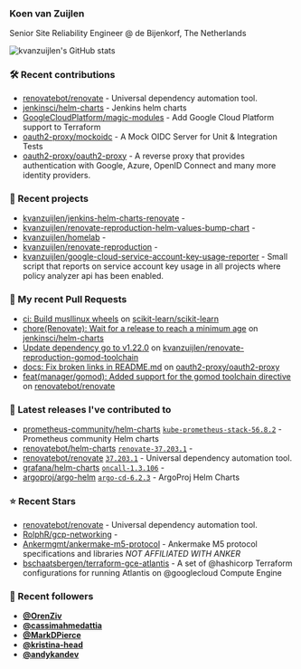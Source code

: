 ### Koen van Zuijlen

Senior Site Reliability Engineer @ de Bijenkorf, The Netherlands

![kvanzuijlen's GitHub stats](https://github-readme-stats.vercel.app/api?username=kvanzuijlen&show=reviews,discussions_started,discussions_answered,prs_merged,prs_merged_percentage&show_icons=true&theme=dark&cache_seconds=86400)

### 🛠️ Recent contributions

- [renovatebot/renovate](https://github.com/renovatebot/renovate) - Universal dependency automation tool.
- [jenkinsci/helm-charts](https://github.com/jenkinsci/helm-charts) - Jenkins helm charts
- [GoogleCloudPlatform/magic-modules](https://github.com/GoogleCloudPlatform/magic-modules) - Add Google Cloud Platform support to Terraform
- [oauth2-proxy/mockoidc](https://github.com/oauth2-proxy/mockoidc) - A Mock OIDC Server for Unit &amp; Integration Tests
- [oauth2-proxy/oauth2-proxy](https://github.com/oauth2-proxy/oauth2-proxy) - A reverse proxy that provides authentication with Google, Azure, OpenID Connect and many more identity providers.

### 🌱 Recent projects

- [kvanzuijlen/jenkins-helm-charts-renovate](https://github.com/kvanzuijlen/jenkins-helm-charts-renovate) - 
- [kvanzuijlen/renovate-reproduction-helm-values-bump-chart](https://github.com/kvanzuijlen/renovate-reproduction-helm-values-bump-chart) - 
- [kvanzuijlen/homelab](https://github.com/kvanzuijlen/homelab) - 
- [kvanzuijlen/renovate-reproduction](https://github.com/kvanzuijlen/renovate-reproduction) - 
- [kvanzuijlen/google-cloud-service-account-key-usage-reporter](https://github.com/kvanzuijlen/google-cloud-service-account-key-usage-reporter) - Small script that reports on service account key usage in all projects where policy analyzer api has been enabled.

### 🚧 My recent Pull Requests

- [ci: Build musllinux wheels](https://github.com/scikit-learn/scikit-learn/pull/28490) on [scikit-learn/scikit-learn](https://github.com/scikit-learn/scikit-learn)
- [chore(Renovate): Wait for a release to reach a minimum age](https://github.com/jenkinsci/helm-charts/pull/1014) on [jenkinsci/helm-charts](https://github.com/jenkinsci/helm-charts)
- [Update dependency go to v1.22.0](https://github.com/kvanzuijlen/renovate-reproduction-gomod-toolchain/pull/2) on [kvanzuijlen/renovate-reproduction-gomod-toolchain](https://github.com/kvanzuijlen/renovate-reproduction-gomod-toolchain)
- [docs: Fix broken links in README.md](https://github.com/oauth2-proxy/oauth2-proxy/pull/2500) on [oauth2-proxy/oauth2-proxy](https://github.com/oauth2-proxy/oauth2-proxy)
- [feat(manager/gomod): Added support for the gomod toolchain directive](https://github.com/renovatebot/renovate/pull/27279) on [renovatebot/renovate](https://github.com/renovatebot/renovate)

### 🚀 Latest releases I've contributed to

- [prometheus-community/helm-charts](https://github.com/prometheus-community/helm-charts) [`kube-prometheus-stack-56.8.2`](https://github.com/prometheus-community/helm-charts/releases/tag/kube-prometheus-stack-56.8.2) - Prometheus community Helm charts
- [renovatebot/helm-charts](https://github.com/renovatebot/helm-charts) [`renovate-37.203.1`](https://github.com/renovatebot/helm-charts/releases/tag/renovate-37.203.1) - 
- [renovatebot/renovate](https://github.com/renovatebot/renovate) [`37.203.1`](https://github.com/renovatebot/renovate/releases/tag/37.203.1) - Universal dependency automation tool.
- [grafana/helm-charts](https://github.com/grafana/helm-charts) [`oncall-1.3.106`](https://github.com/grafana/helm-charts/releases/tag/oncall-1.3.106) - 
- [argoproj/argo-helm](https://github.com/argoproj/argo-helm) [`argo-cd-6.2.3`](https://github.com/argoproj/argo-helm/releases/tag/argo-cd-6.2.3) - ArgoProj Helm Charts

### ⭐ Recent Stars

- [renovatebot/renovate](https://github.com/renovatebot/renovate) - Universal dependency automation tool.
- [RolphR/gcp-networking](https://github.com/RolphR/gcp-networking) - 
- [Ankermgmt/ankermake-m5-protocol](https://github.com/Ankermgmt/ankermake-m5-protocol) - Ankermake M5 protocol specifications and libraries *NOT AFFILIATED WITH ANKER*
- [bschaatsbergen/terraform-gce-atlantis](https://github.com/bschaatsbergen/terraform-gce-atlantis) - A set of @hashicorp Terraform configurations for running Atlantis on @googlecloud Compute Engine

### 👀 Recent followers

- [**@OrenZiv**](https://github.com/OrenZiv)
- [**@cassimahmedattia**](https://github.com/cassimahmedattia)
- [**@MarkDPierce**](https://github.com/MarkDPierce)
- [**@kristina-head**](https://github.com/kristina-head)
- [**@andykandev**](https://github.com/andykandev)
